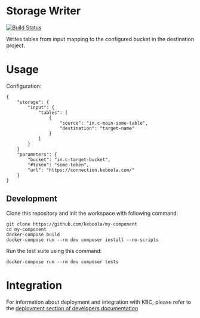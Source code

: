 # Storage Writer

[![Build Status](https://travis-ci.org/keboola/my-component.svg?branch=master)](https://travis-ci.org/keboola/my-component)

Writes tables from input mapping to the configured bucket in the destination project.

# Usage

Configuration:

```
{
	"storage": {
		"input": {
			"tables": [
				{
					"source": "in.c-main-some-table",
					"destination": "target-name"
				}
			]
		}
	}
	"parameters": {
		"bucket": "in.c-target-bucket",
		"#token": "some-token",
		"url": "https://connection.keboola.com/"
	}
}
```

## Development
 
Clone this repository and init the workspace with following command:

```
git clone https://github.com/keboola/my-component
cd my-component
docker-compose build
docker-compose run --rm dev composer install --no-scripts
```

Run the test suite using this command:

```
docker-compose run --rm dev composer tests
```
 
# Integration

For information about deployment and integration with KBC, please refer to the [deployment section of developers documentation](https://developers.keboola.com/extend/component/deployment/) 
